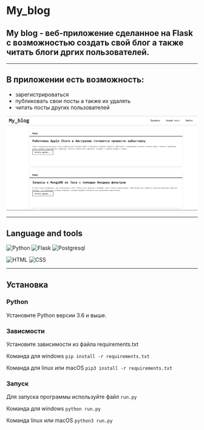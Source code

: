# My_blog

## My blog - веб-приложение сделанное на Flask c возможностью создать свой блог а также читать блоги  дргих пользователей. 


---
## В приложении есть возможность:
- зарегистрироваться
- публиковать свои посты а также их удалять
- читать посты других пользователей


![Alt-текст](core/static/img/my_blog.PNG)

---
## Language and tools

![Python](https://img.shields.io/badge/-Python-306998?style=for-the-badge&logo=python&logoColor=ffdc29)
![Flask](https://img.shields.io/badge/-Flask-101010?style=for-the-badge&logo=flask)
![Postgresql](https://img.shields.io/badge/Postgresql-005084?style=for-the-badge&logo=postgresql&logoColor=ffffff)

![HTML](https://img.shields.io/badge/HTML5-orange?style=for-the-badge&logo=html5&logoColor=ffffff)
![CSS](https://img.shields.io/badge/css3-blue?style=for-the-badge&logo=css3)

---
## Установка
 
### Python

Установите Python версии 3.6 и выше.

### Зависмости

Установите зависимости из файла requirements.txt 

Команда для windows `pip install -r requirements.txt`

Команда для linux или macOS `pip3 install -r requirements.txt`

### Запуск

Для запуска программы используйте файл `run.py`

Команда для windows `python run.py`

Команда linux или macOS `python3 run.py`

